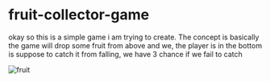# fruit-collector-game

okay so this is a simple game i am trying to create. The concept is basically the game will drop some fruit from above and we, the player is in the bottom is suppose to catch it from falling, we have 3 chance if we fail to catch

![fruit](https://github.com/SiapaLupa/fruit-collector-game/assets/110075636/0f61601f-9329-45a4-b876-064e0cbce49d)
